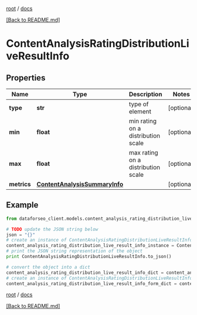 [root](./../ "root") / [docs](./ "docs")

[[Back to README.md]](./../README.md "[Back to README.md]")

# ContentAnalysisRatingDistributionLiveResultInfo

## Properties

Name | Type | Description | Notes
------------ | ------------- | ------------- | -------------
**type** | **str** | type of element | [optional]
**min** | **float** | min rating on a distribution scale | [optional]
**max** | **float** | max rating on a distribution scale | [optional]
**metrics** | [**ContentAnalysisSummaryInfo**](ContentAnalysisSummaryInfo.md) |  | [optional]

## Example

```python
from dataforseo_client.models.content_analysis_rating_distribution_live_result_info import ContentAnalysisRatingDistributionLiveResultInfo

# TODO update the JSON string below
json = "{}"
# create an instance of ContentAnalysisRatingDistributionLiveResultInfo from a JSON string
content_analysis_rating_distribution_live_result_info_instance = ContentAnalysisRatingDistributionLiveResultInfo.from_json(json)
# print the JSON string representation of the object
print ContentAnalysisRatingDistributionLiveResultInfo.to_json()

# convert the object into a dict
content_analysis_rating_distribution_live_result_info_dict = content_analysis_rating_distribution_live_result_info_instance.to_dict()
# create an instance of ContentAnalysisRatingDistributionLiveResultInfo from a dict
content_analysis_rating_distribution_live_result_info_form_dict = content_analysis_rating_distribution_live_result_info.from_dict(content_analysis_rating_distribution_live_result_info_dict)
```

  

[root](./../ "root") / [docs](./ "docs")

[[Back to README.md]](./../README.md "[Back to README.md]")